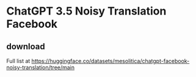 # ChatGPT 3.5 Noisy Translation Facebook

## download

Full list at https://huggingface.co/datasets/mesolitica/chatgpt-facebook-noisy-translation/tree/main